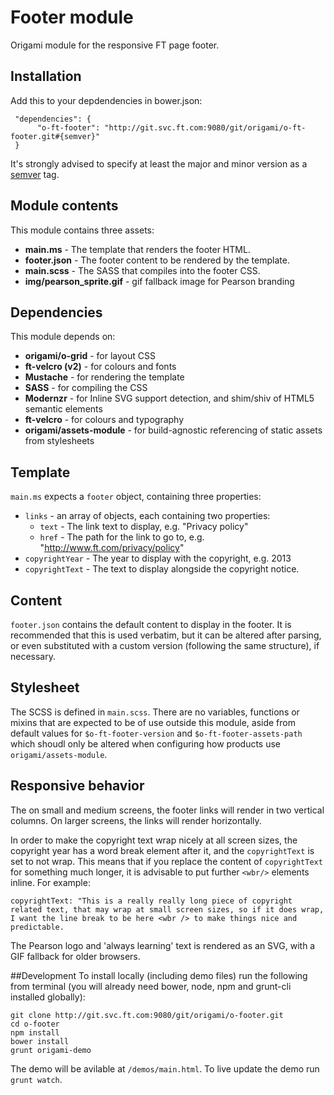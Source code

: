 # Footer module

Origami module for the responsive FT page footer.

## Installation

Add this to your depdendencies in bower.json:

     "dependencies": {
          "o-ft-footer": "http://git.svc.ft.com:9080/git/origami/o-ft-footer.git#{semver}"
     }

It's strongly advised to specify at least the major and minor version as a [semver](http://semver.org/) tag.

## Module contents

This module contains three assets:

* **main.ms** - The template that renders the footer HTML.
* **footer.json** - The footer content to be rendered by the template.
* **main.scss** - The SASS that compiles into the footer CSS.
* **img/pearson_sprite.gif** - gif fallback image for Pearson branding

## Dependencies

This module depends on:

* **origami/o-grid** - for layout CSS
* **ft-velcro (v2)** - for colours and fonts
* **Mustache** - for rendering the template
* **SASS** - for compiling the CSS
* **Modernzr** - for Inline SVG support detection, and shim/shiv of HTML5 semantic elements
* **ft-velcro** - for colours and typography
* **origami/assets-module** - for build-agnostic referencing of static assets from stylesheets 

## Template

`main.ms` expects a `footer` object, containing three properties:

* `links` - an array of objects, each containing two properties:
    * `text` - The link text to display, e.g. "Privacy policy"
    * `href` - The path for the link to go to, e.g. "http://www.ft.com/privacy/policy"
* `copyrightYear` - The year to display with the copyright, e.g. 2013
* `copyrightText` - The text to display alongside the copyright notice.

## Content

`footer.json` contains the default content to display in the footer. It is recommended that this is used verbatim, but it can be altered after parsing, or even substituted with a custom version (following the same structure), if necessary.

## Stylesheet

The SCSS is defined in `main.scss`. There are no variables, functions or mixins that are expected to be of use outside this module, aside from default values for `$o-ft-footer-version` and `$o-ft-footer-assets-path` which shoudl only be altered when configuring how products use `origami/assets-module`.

## Responsive behavior

The on small and medium screens, the footer links will render in two vertical columns. On larger screens, the links will render horizontally.

In order to make the copyright text wrap nicely at all screen sizes, the copyright year has a word break element after it, and the `copyrightText` is set to not wrap. This means that if you replace the content of `copyrightText` for something much longer, it is advisable to put further `<wbr/>` elements inline. For example:

    copyrightText: "This is a really really long piece of copyright related text, that may wrap at small screen sizes, so if it does wrap, I want the line break to be here <wbr /> to make things nice and predictable.

The Pearson logo and 'always learning' text is rendered as an SVG, with a GIF fallback for older browsers.

##Development
To install locally (including demo files) run the following from terminal (you will already need bower, node, npm and grunt-cli installed globally):

	git clone http://git.svc.ft.com:9080/git/origami/o-footer.git
	cd o-footer
	npm install
	bower install
	grunt origami-demo

The demo will be avilable at `/demos/main.html`. To live update the demo run `grunt watch`.
